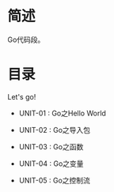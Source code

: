 # 简述

Go代码段。

# 目录

Let's go!

+ UNIT-01 : Go之Hello World

+ UNIT-02 : Go之导入包

+ UNIT-03 : Go之函数

+ UNIT-04 : Go之变量

+ UNIT-05 : Go之控制流
